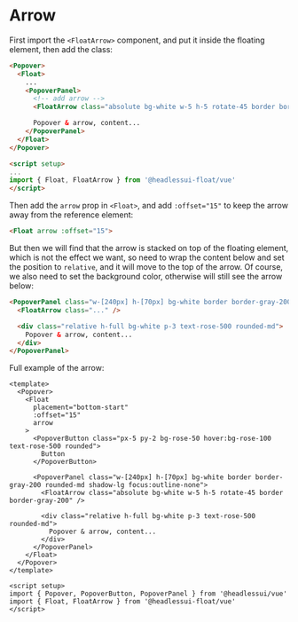 # Arrow

First import the `<FloatArrow>` component, and put it inside the floating element, then add the class:

```html
<Popover>
  <Float>
    ...
    <PopoverPanel>
      <!-- add arrow -->
      <FloatArrow class="absolute bg-white w-5 h-5 rotate-45 border border-gray-200" />

      Popover & arrow, content...
    </PopoverPanel>
  </Float>
</Popover>

<script setup>
...
import { Float, FloatArrow } from '@headlessui-float/vue'
</script>
```

Then add the `arrow` prop in `<Float>`, and add `:offset="15"` to keep the arrow away from the reference element:

```html
<Float arrow :offset="15">
```

But then we will find that the arrow is stacked on top of the floating element, which is not the effect we want, so need to wrap the content below and set the position to `relative`, and it will move to the top of the arrow. Of course, we also need to set the background color, otherwise will still see the arrow below:

```html
<PopoverPanel class="w-[240px] h-[70px] bg-white border border-gray-200 rounded-md shadow-lg focus:outline-none">
  <FloatArrow class="..." />

  <div class="relative h-full bg-white p-3 text-rose-500 rounded-md">
    Popover & arrow, content...
  </div>
</PopoverPanel>
```

Full example of the arrow:

```vue
<template>
  <Popover>
    <Float
      placement="bottom-start"
      :offset="15"
      arrow
    >
      <PopoverButton class="px-5 py-2 bg-rose-50 hover:bg-rose-100 text-rose-500 rounded">
        Button
      </PopoverButton>

      <PopoverPanel class="w-[240px] h-[70px] bg-white border border-gray-200 rounded-md shadow-lg focus:outline-none">
        <FloatArrow class="absolute bg-white w-5 h-5 rotate-45 border border-gray-200" />

        <div class="relative h-full bg-white p-3 text-rose-500 rounded-md">
          Popover & arrow, content...
        </div>
      </PopoverPanel>
    </Float>
  </Popover>
</template>

<script setup>
import { Popover, PopoverButton, PopoverPanel } from '@headlessui/vue'
import { Float, FloatArrow } from '@headlessui-float/vue'
</script>
```
